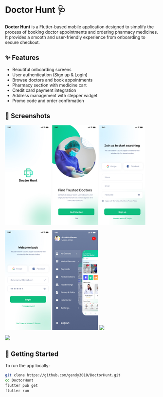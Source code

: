 # Doctor Hunt 🩺

**Doctor Hunt** is a Flutter-based mobile application designed to simplify the process of booking doctor appointments and ordering pharmacy medicines. It provides a smooth and user-friendly experience from onboarding to secure checkout.

## ✨ Features

- Beautiful onboarding screens
- User authentication (Sign up & Login)
- Browse doctors and book appointments
- Pharmacy section with medicine cart
- Credit card payment integration
- Address management with stepper widget
- Promo code and order confirmation

## 📸 Screenshots

<p float="left">
  <img src="assets/images/screenshots/01_Splash%20screen.jpg" width="30%" />
  <img src="assets/images/screenshots/02_Onboarding%20screen-01%20(1).jpg" width="30%" />
  <img src="assets/images/screenshots/16_Sign%20up%20screen.jpg" width="30%" />
</p>

<p float="left">
  <img src="assets/images/screenshots/17_Login%20screen-01.jpg" width="30%" />
  <img src="assets/images/screenshots/menu_screen.jpg" width="30%" />
  <img src="assets/images/screenshots/doctor_screen.jpg" width="30%" />
</p>

<p float="left">
  <img src="assets/images/screenshots/pharmacy_screen.jpg" width="30%" />
</p>

## 🚀 Getting Started

To run the app locally:

```bash
git clone https://github.com/gendy3010/DoctorHunt.git
cd DoctorHunt
flutter pub get
flutter run
